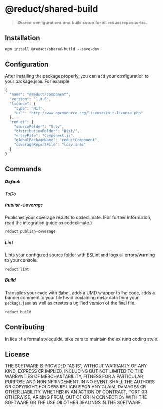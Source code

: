 # @reduct/shared-build

> Shared configurations and build setup for all reduct repositories.

## Installation

```shell
npm install @reduct/shared-build --save-dev
```

## Configuration
After installing the package properly, you can add your configuration to your package.json. For example:
```javascript
{
  "name": "@reduct/component",
  "version": "1.0.6",
  "license": {
    "type": "MIT",
    "url": "http://www.opensource.org/licenses/mit-license.php"
  },
  "reduct": {
    "sourceFolder": "Src/",
    "distributionFolder": "Dist/",
    "entryFile": "Component.js",
    "globalPackageName": "reductComponent",
    "coverageReportFile": "lcov.info"
  }
}
```


## Commands
##### Default
*ToDo*

##### Publish-Coverage
Publishes your coverage results to codeclimate. (For further information, read the integration guide on codeclimate.)

```bash
reduct publish-coverage
```

##### Lint
Lints your configured source folder with ESLint and logs all errors/warning to your console.

```bash
reduct lint
```

##### Build
Transpiles your code with Babel, adds a UMD wrapper to the code, adds a banner comment to your file head containing
meta-data from your `package.json` as well as creates a uglified version of the final file.

```bash
reduct build
```


## Contributing
In lieu of a formal styleguide, take care to maintain the existing coding style.


## License
THE SOFTWARE IS PROVIDED "AS IS", WITHOUT WARRANTY OF ANY KIND, EXPRESS OR
IMPLIED, INCLUDING BUT NOT LIMITED TO THE WARRANTIES OF MERCHANTABILITY,
FITNESS FOR A PARTICULAR PURPOSE AND NONINFRINGEMENT. IN NO EVENT SHALL THE
AUTHORS OR COPYRIGHT HOLDERS BE LIABLE FOR ANY CLAIM, DAMAGES OR OTHER
LIABILITY, WHETHER IN AN ACTION OF CONTRACT, TORT OR OTHERWISE, ARISING FROM,
OUT OF OR IN CONNECTION WITH THE SOFTWARE OR THE USE OR OTHER DEALINGS IN
THE SOFTWARE.
